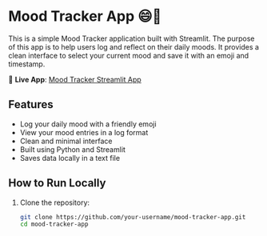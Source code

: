 # Mood Tracker App 😄📅

This is a simple Mood Tracker application built with Streamlit. The purpose of this app is to help users log and reflect on their daily moods. It provides a clean interface to select your current mood and save it with an emoji and timestamp.

🔗 **Live App**: [Mood Tracker Streamlit App](https://rul-estimator-app-lxmtgadfjk7zpmnpceh3kh.streamlit.app/)

## Features

- Log your daily mood with a friendly emoji
- View your mood entries in a log format
- Clean and minimal interface
- Built using Python and Streamlit
- Saves data locally in a text file

## How to Run Locally

1. Clone the repository:
   ```bash
   git clone https://github.com/your-username/mood-tracker-app.git
   cd mood-tracker-app
